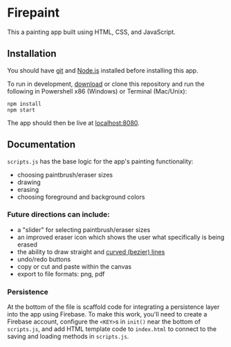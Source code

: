 # Firepaint

This a painting app built using HTML, CSS, and JavaScript.

## Installation

You should have [git](https://git-scm.com/downloads) and [Node.js](https://nodejs.org/en/) installed before installing this app.

To run in development, [download](https://github.com/neilthawani/firepaint/archive/master.zip) or clone this repository and run the following in Powershell x86 (Windows) or Terminal (Mac/Unix):

```
npm install
npm start
```

The app should then be live at [localhost:8080](http://localhost:8080).

## Documentation

`scripts.js` has the base logic for the app's painting functionality:

- choosing paintbrush/eraser sizes
- drawing
- erasing
- choosing foreground and background colors

### Future directions can include:

- a "slider" for selecting paintbrush/eraser sizes
- an improved eraser icon which shows the user what specifically is being erased
- the ability to draw straight and [curved (bezier) lines](https://www.w3schools.com/tags/canvas_beziercurveto.asp)
- undo/redo buttons
- copy or cut and paste within the canvas
- export to file formats: png, pdf

### Persistence

At the bottom of the file is scaffold code for integrating a persistence layer into the app using Firebase. To make this work, you'll need to create a Firebase account, configure the `<KEY>`s in `init()` near the bottom of `scripts.js`, and add HTML template code to `index.html` to connect to the saving and loading methods in `scripts.js`.
